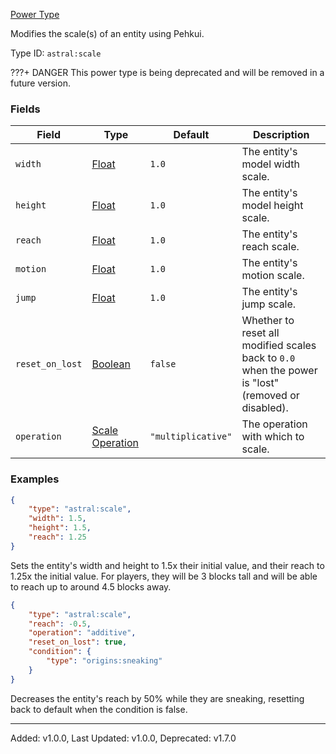 [Power Type](https://origins.readthedocs.io/en/1.10.0/types/power_types/)

Modifies the scale(s) of an entity using Pehkui.

Type ID: `astral:scale`

???+ DANGER
    This power type is being deprecated and will be removed in a future version.


### Fields

| Field           | Type                                                                          | Default            | Description                                                                                        |
| --------------- | ----------------------------------------------------------------------------- | ------------------ | -------------------------------------------------------------------------------------------------- |
| `width`         | [Float](https://origins.readthedocs.io/en/1.10.0/types/data_types/float/)     | `1.0`              | The entity's model width scale.                                                                    |
| `height`        | [Float](https://origins.readthedocs.io/en/1.10.0/types/data_types/float/)     | `1.0`              | The entity's model height scale.                                                                   |
| `reach`         | [Float](https://origins.readthedocs.io/en/1.10.0/types/data_types/float/)     | `1.0`              | The entity's reach scale.                                                                          |
| `motion`        | [Float](https://origins.readthedocs.io/en/1.10.0/types/data_types/float/)     | `1.0`              | The entity's motion scale.                                                                         |
| `jump`          | [Float](https://origins.readthedocs.io/en/1.10.0/types/data_types/float/)     | `1.0`              | The entity's jump scale.                                                                           |
| `reset_on_lost` | [Boolean](https://origins.readthedocs.io/en/1.10.0/types/data_types/boolean/) | `false`            | Whether to reset all modified scales back to `0.0` when the power is "lost" (removed or disabled). |
| `operation`     | [Scale Operation](../data_types/scale_operation.md)                           | `"multiplicative"` | The operation with which to scale.                                                                 |

### Examples

```json
{
    "type": "astral:scale",
    "width": 1.5,
    "height": 1.5,
    "reach": 1.25
}
```

Sets the entity's width and height to 1.5x their initial value, and their reach to 1.25x the initial value. For players,
they will be 3 blocks tall and will be able to reach up to around 4.5 blocks away.

```json
{
    "type": "astral:scale",
    "reach": -0.5,
    "operation": "additive",
    "reset_on_lost": true,
    "condition": {
        "type": "origins:sneaking"
    }
}
```

Decreases the entity's reach by 50% while they are sneaking, resetting back to default when the condition is false.

---

Added: v1.0.0, Last Updated: v1.0.0, Deprecated: v1.7.0
